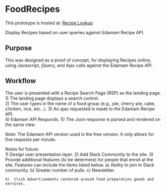 # FoodRecipes
  This prototype is hosted at:  <a href="https://recipeplanly.azurewebsites.net/"   target="_blank">Recipe Lookup</a>
  
  Display Recipes based on user queries against Edamam Recipe API.  

## Purpose
  This was designed as a proof of concept, for displaying Recipes online, using Javascript, jQuery, and Ajax calls against the Edamam Recipe API.
  
## Workflow
  The user is presented with a Recipe Search Page (RSP) as the landing page.
    1)  The landing page displays a search control.  
    2)  The user types in the name of a food group (e.g., pie, cherry pie, cake, chicken, rice, etc...).
    3)  An ajax requested is made to the Edamam Recipe API.  
    4)  Edamam API Responds.
    5)  The Json response is parsed and rendered on the same view.
      
 Note:  The Edamam API version used is the free version.  It only allows for five requests per minute.
 
 Notes for future:  
    1)  Design user presentation layer.
    2)  Add Slack Community to the site.
    3)  Provide additional features (to be determine) for people that enroll at the site.  Features can include the items listed below.
        a)  Ability to join in Slack community.
        b)  Greater number of pulls.
        c)  Newsletter.
        
    4)  Click Advertisements centered around food preparation goods and services.
    

